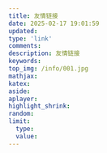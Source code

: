 ```yaml
---
title: 友情链接 
date: 2025-02-17 19:01:59
updated:
type: 'link'
comments:
description: 友情链接
keywords:
top_img: /info/001.jpg
mathjax:
katex:
aside:
aplayer:
highlight_shrink:
random:
limit:
  type:
  value:
---
```


